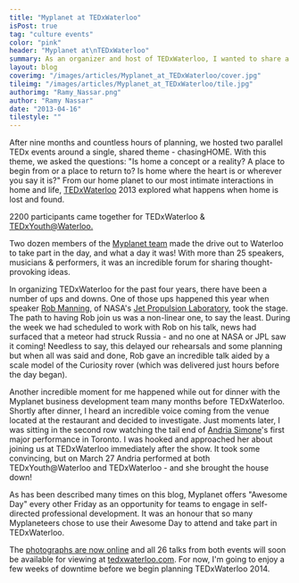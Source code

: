 ```yaml
---
title: "Myplanet at TEDxWaterloo"
isPost: true
tag: "culture events"
color: "pink"
header: "Myplanet at\nTEDxWaterloo"
summary: As an organizer and host of TEDxWaterloo, I wanted to share a few of the moments that made this year's event so memorable.
layout: blog
coverimg: "/images/articles/Myplanet_at_TEDxWaterloo/cover.jpg"
tileimg: "/images/articles/Myplanet_at_TEDxWaterloo/tile.jpg"
authorimg: "Ramy_Nassar.png"
author: "Ramy Nassar"
date: "2013-04-16"
tilestyle: ""
---
```


After nine months and countless hours of planning, we hosted two parallel TEDx events around a single, shared theme - chasingHOME. With this theme, we asked the questions: "Is home a concept or a reality? A place to begin from or a place to return to? Is home where the heart is or wherever you say it is?" From our home planet to our most intimate interactions in home and life, [TEDxWaterloo](http://tedxwaterloo.com/) 2013 explored what happens when home is lost and found. 

2200 participants came together for TEDxWaterloo &amp; [TEDxYouth@Waterloo.](http://tedxwaterloo.com/tedxyouthwaterloo/)

Two dozen members of the [Myplanet team](http://myplanetdigital.com/about/our-story) made the drive out to Waterloo to take part in the day, and what a day it was! With more than 25 speakers, musicians &amp; performers, it was an incredible forum for sharing thought-provoking ideas. 

In organizing TEDxWaterloo for the past four years, there have been a number of ups and downs. One of those ups happened this year when speaker [Rob Manning](http://tedxwaterloo.com/speaker/manning), of NASA's [Jet Propulsion Laboratory](http://www.jpl.nasa.gov/), took the stage. The path to having Rob join us was a non-linear one, to say the least. During the week we had scheduled to work with Rob on his talk, news had surfaced that a meteor had struck Russia - and no one at NASA or JPL saw it coming! Needless to say, this delayed our rehearsals and some planning but when all was said and done, Rob gave an incredible talk aided by a scale model of the Curiosity rover (which was delivered just hours before the day began). 

Another incredible moment for me happened while out for dinner with the Myplanet business development team many months before TEDxWaterloo. Shortly after dinner, I heard an incredible voice coming from the venue located at the restaurant and decided to investigate. Just moments later, I was sitting in the second row watching the tail end of [Andria Simone](http://www.andriasimone.com/)'s first major performance in Toronto. I was hooked and approached her about joining us at TEDxWaterloo immediately after the show. It took some convincing, but on March 27 Andria performed at both TEDxYouth@Waterloo and TEDxWaterloo - and she brought the house down! 

As has been described many times on this blog, Myplanet offers "Awesome Day" every other Friday as an opportunity for teams to engage in self-directed professional development. It was an honour that so many Myplaneteers chose to use their Awesome Day to attend and take part in TEDxWaterloo.

The [photographs are now online](http://www.flickr.com/photos/tedxwaterloo/sets/72157633210117765/) and all 26 talks from both events will soon be available for viewing at [tedxwaterloo.com](http://www.tedxwaterloo.com/). For now, I'm going to enjoy a few weeks of downtime before we begin planning TEDxWaterloo 2014. 